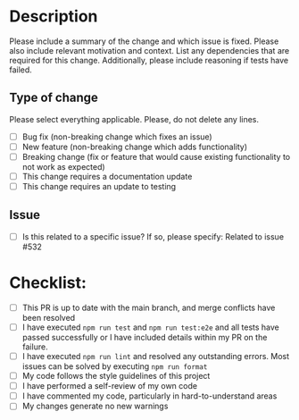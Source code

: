 # Description

Please include a summary of the change and which issue is fixed. Please also include relevant motivation and context. List any dependencies that are required for this change. Additionally, please include reasoning if tests have failed.

## Type of change

Please select everything applicable. Please, do not delete any lines.

- [ ] Bug fix (non-breaking change which fixes an issue)
- [ ] New feature (non-breaking change which adds functionality)
- [ ] Breaking change (fix or feature that would cause existing functionality to not work as expected)
- [ ] This change requires a documentation update
- [ ] This change requires an update to testing

## Issue

- [ ] Is this related to a specific issue? If so, please specify:
  Related to issue #532

# Checklist:

- [ ] This PR is up to date with the main branch, and merge conflicts have been resolved
- [ ] I have executed `npm run test` and `npm run test:e2e` and all tests have passed successfully or I have included details within my PR on the failure.
- [ ] I have executed `npm run lint` and resolved any outstanding errors. Most issues can be solved by executing `npm run format`
- [ ] My code follows the style guidelines of this project
- [ ] I have performed a self-review of my own code
- [ ] I have commented my code, particularly in hard-to-understand areas
- [ ] My changes generate no new warnings